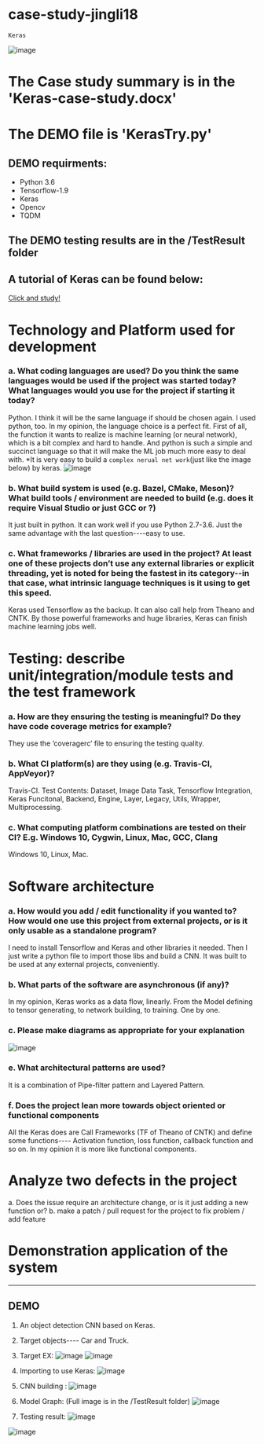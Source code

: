 # case-study-jingli18
`Keras`  
  
![image](https://github.com/ec500-software-engineering/case-study-jingli18/raw/master/images/keras.jpg)

# The Case study summary is in the 'Keras-case-study.docx'
# The DEMO file is 'KerasTry.py'
## DEMO requirments:
* Python 3.6
* Tensorflow-1.9
* Keras
* Opencv
* TQDM
## The DEMO testing results are in the /TestResult folder
## A tutorial of Keras can be found below:

[Click and study!](https://www.datacamp.com/community/tutorials/deep-learning-python?utm_source=adwords_ppc&utm_campaignid=1658343521&utm_adgroupid=63833880615&utm_device=c&utm_keyword=keras&utm_matchtype=p&utm_network=g&utm_adpostion=1t1&utm_creative=319519154322&utm_targetid=aud-299261629654:kwd-295071417107&utm_loc_interest_ms=&utm_loc_physical_ms=9001996&gclid=CjwKCAjwqLblBRBYEiwAV3pCJkyW1QJ0SQ2EzX-33mb-S8egkO0EvWZEMwPdIVmLUPI3Hoe7MiSMLhoCSD8QAvD_BwE)

# Technology and Platform used for development
### a.	What coding languages are used? Do you think the same languages would be used if the project was started today? What languages would you use for the project if starting it today?
Python.
I think it will be the same language if should be chosen again. 
I used python, too. 
In my opinion, the language choice is a perfect fit. First of all, the function it wants to realize is machine learning (or neural network), which is a bit complex and hard to handle. And python is such a simple and succinct language so that it will make the ML job much more easy to deal with.
*It is very easy to build a `complex nerual net work`(just like the image below) by keras.
![image](https://github.com/ec500-software-engineering/case-study-jingli18/raw/master/images/NN.png)

### b.	What build system is used (e.g. Bazel, CMake, Meson)? What build tools / environment are needed to build (e.g. does it require Visual Studio or just GCC or ?)
It just built in python. It can work well if you use Python 2.7-3.6. Just the same advantage with the last question----easy to use.
### c.	What frameworks / libraries are used in the project? At least one of these projects don’t use any external libraries or explicit threading, yet is noted for being the fastest in its category--in that case, what intrinsic language techniques is it using to get this speed. 
Keras used Tensorflow as the backup. It can also call help from Theano and CNTK. 
By those powerful frameworks and huge libraries, Keras can finish machine learning jobs well.

# Testing: describe unit/integration/module tests and the test framework
### a.	How are they ensuring the testing is meaningful? Do they have code coverage metrics for example?
They use the ‘coveragerc’ file to ensuring the testing quality.
### b.	What CI platform(s) are they using (e.g. Travis-CI, AppVeyor)?
Travis-CI.
Test Contents: Dataset, Image Data Task, Tensorflow Integration, Keras Funcitonal, Backend, Engine, Layer, Legacy, Utils, Wrapper, Multiprocessing.
### c.	What computing platform combinations are tested on their CI? E.g. Windows 10, Cygwin, Linux, Mac, GCC, Clang
Windows 10, Linux, Mac.

# Software architecture
### a.	How would you add / edit functionality if you wanted to? How would one use this project from external projects, or is it only usable as a standalone program?
I need to install Tensorflow and Keras and other libraries it needed. Then I just write a python file to import those libs and build a CNN. It was built to be used at any external projects, conveniently.
### b.	What parts of the software are asynchronous (if any)?
In my opinion, Keras works as a data flow, linearly.
From the Model defining to tensor generating, to network building, to training. One by one.
### c.	Please make diagrams as appropriate for your explanation
  
![image](https://github.com/ec500-software-engineering/case-study-jingli18/raw/master/images/diagram.jpg)
  
### e.	What architectural patterns are used?
It is a combination of Pipe-filter pattern and Layered Pattern.
### f.	Does the project lean more towards object oriented or functional components
All the Keras does are Call Frameworks (TF of Theano of CNTK) and define some functions---- Activation function, loss function, callback function and so on. In my opinion it is more like functional components.
# Analyze two defects in the project
a.	Does the issue require an architecture change, or is it just adding a new function or?
b.	make a patch / pull request for the project to fix problem / add feature

# Demonstration application of the system
---------
## DEMO
1)	An object detection CNN based on Keras.
2)	Target objects---- Car and Truck.
3)	Target EX:
![image](https://github.com/ec500-software-engineering/case-study-jingli18/raw/master/images/truck.jpg)
![image](https://github.com/ec500-software-engineering/case-study-jingli18/raw/master/images/car.jpg)
  
4)	Importing to use Keras:
![image](https://github.com/ec500-software-engineering/case-study-jingli18/raw/master/images/import.png)

5)	CNN building : 
![image](https://github.com/ec500-software-engineering/case-study-jingli18/raw/master/images/CNN.jpg)

6)	Model Graph: (Full image is in the /TestResult folder)
![image](https://github.com/ec500-software-engineering/case-study-jingli18/raw/master/images/model.jpg)


7)	Testing result:
![image](https://github.com/ec500-software-engineering/case-study-jingli18/raw/master/TestResult/Accuracy.png)

![image](https://github.com/ec500-software-engineering/case-study-jingli18/raw/master/TestResult/Loss.png)





